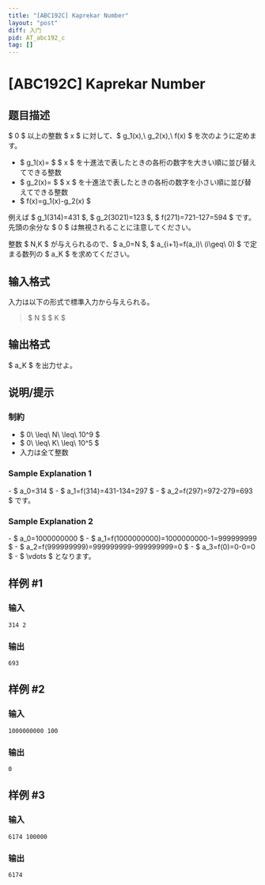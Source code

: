 ```yaml
---
title: "[ABC192C] Kaprekar Number"
layout: "post"
diff: 入门
pid: AT_abc192_c
tag: []
---
```


# [ABC192C] Kaprekar Number

## 题目描述

[problemUrl]: https://atcoder.jp/contests/abc192/tasks/abc192_c

$ 0 $ 以上の整数 $ x $ に対して、$ g_1(x),\ g_2(x),\ f(x) $ を次のように定めます。

- $ g_1(x)= $ $ x $ を十進法で表したときの各桁の数字を大きい順に並び替えてできる整数
- $ g_2(x)= $ $ x $ を十進法で表したときの各桁の数字を小さい順に並び替えてできる整数
- $ f(x)=g_1(x)-g_2(x) $

例えば $ g_1(314)=431 $, $ g_2(3021)=123 $, $ f(271)=721-127=594 $ です。先頭の余分な $ 0 $ は無視されることに注意してください。

整数 $ N,K $ が与えられるので、$ a_0=N $, $ a_{i+1}=f(a_i)\ (i\geq\ 0) $ で定まる数列の $ a_K $ を求めてください。

## 输入格式

入力は以下の形式で標準入力から与えられる。

> $ N $ $ K $

## 输出格式

$ a_K $ を出力せよ。

## 说明/提示

### 制約

- $ 0\ \leq\ N\ \leq\ 10^9 $
- $ 0\ \leq\ K\ \leq\ 10^5 $
- 入力は全て整数

### Sample Explanation 1

\- $ a_0=314 $ - $ a_1=f(314)=431-134=297 $ - $ a_2=f(297)=972-279=693 $ です。

### Sample Explanation 2

\- $ a_0=1000000000 $ - $ a_1=f(1000000000)=1000000000-1=999999999 $ - $ a_2=f(999999999)=999999999-999999999=0 $ - $ a_3=f(0)=0-0=0 $ - $ \vdots $ となります。

## 样例 #1

### 输入

```
314 2
```

### 输出

```
693
```

## 样例 #2

### 输入

```
1000000000 100
```

### 输出

```
0
```

## 样例 #3

### 输入

```
6174 100000
```

### 输出

```
6174
```

